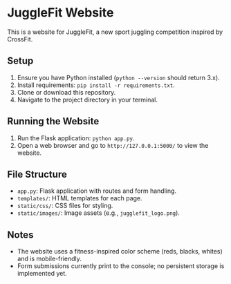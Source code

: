 # JuggleFit Website

This is a website for JuggleFit, a new sport juggling competition inspired by CrossFit.

## Setup

1. Ensure you have Python installed (`python --version` should return 3.x).
2. Install requirements: `pip install -r requirements.txt`.
3. Clone or download this repository.
5. Navigate to the project directory in your terminal.

## Running the Website

1. Run the Flask application: `python app.py`.
2. Open a web browser and go to `http://127.0.0.1:5000/` to view the website.

## File Structure

- `app.py`: Flask application with routes and form handling.
- `templates/`: HTML templates for each page.
- `static/css/`: CSS files for styling.
- `static/images/`: Image assets (e.g., `jugglefit_logo.png`).

## Notes

- The website uses a fitness-inspired color scheme (reds, blacks, whites) and is mobile-friendly.
- Form submissions currently print to the console; no persistent storage is implemented yet.
